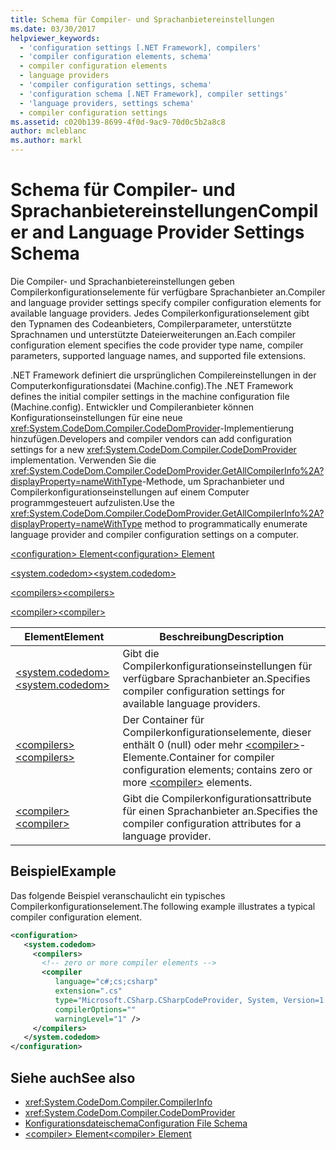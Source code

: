 ```yaml
---
title: Schema für Compiler- und Sprachanbietereinstellungen
ms.date: 03/30/2017
helpviewer_keywords:
  - 'configuration settings [.NET Framework], compilers'
  - 'compiler configuration elements, schema'
  - compiler configuration elements
  - language providers
  - 'compiler configuration settings, schema'
  - 'configuration schema [.NET Framework], compiler settings'
  - 'language providers, settings schema'
  - compiler configuration settings
ms.assetid: c020b139-8699-4f0d-9ac9-70d0c5b2a8c8
author: mcleblanc
ms.author: markl
---
```

# <a name="compiler-and-language-provider-settings-schema"></a><span data-ttu-id="9deec-102">Schema für Compiler- und Sprachanbietereinstellungen</span><span class="sxs-lookup"><span data-stu-id="9deec-102">Compiler and Language Provider Settings Schema</span></span>
<span data-ttu-id="9deec-103">Die Compiler- und Sprachanbietereinstellungen geben Compilerkonfigurationselemente für verfügbare Sprachanbieter an.</span><span class="sxs-lookup"><span data-stu-id="9deec-103">Compiler and language provider settings specify compiler configuration elements for available language providers.</span></span> <span data-ttu-id="9deec-104">Jedes Compilerkonfigurationselement gibt den Typnamen des Codeanbieters, Compilerparameter, unterstützte Sprachnamen und unterstützte Dateierweiterungen an.</span><span class="sxs-lookup"><span data-stu-id="9deec-104">Each compiler configuration element specifies the code provider type name, compiler parameters, supported language names, and supported file extensions.</span></span>  
  
 <span data-ttu-id="9deec-105">.NET Framework definiert die ursprünglichen Compilereinstellungen in der Computerkonfigurationsdatei (Machine.config).</span><span class="sxs-lookup"><span data-stu-id="9deec-105">The .NET Framework defines the initial compiler settings in the machine configuration file (Machine.config).</span></span> <span data-ttu-id="9deec-106">Entwickler und Compileranbieter können Konfigurationseinstellungen für eine neue <xref:System.CodeDom.Compiler.CodeDomProvider>-Implementierung hinzufügen.</span><span class="sxs-lookup"><span data-stu-id="9deec-106">Developers and compiler vendors can add configuration settings for a new <xref:System.CodeDom.Compiler.CodeDomProvider> implementation.</span></span> <span data-ttu-id="9deec-107">Verwenden Sie die <xref:System.CodeDom.Compiler.CodeDomProvider.GetAllCompilerInfo%2A?displayProperty=nameWithType>-Methode, um Sprachanbieter und Compilerkonfigurationseinstellungen auf einem Computer programmgesteuert aufzulisten.</span><span class="sxs-lookup"><span data-stu-id="9deec-107">Use the <xref:System.CodeDom.Compiler.CodeDomProvider.GetAllCompilerInfo%2A?displayProperty=nameWithType> method to programmatically enumerate language provider and compiler configuration settings on a computer.</span></span>  
  
 [<span data-ttu-id="9deec-108">\<configuration> Element</span><span class="sxs-lookup"><span data-stu-id="9deec-108">\<configuration> Element</span></span>](../../../../../docs/framework/configure-apps/file-schema/configuration-element.md)  
  
 [<span data-ttu-id="9deec-109">\<system.codedom></span><span class="sxs-lookup"><span data-stu-id="9deec-109">\<system.codedom></span></span>](../../../../../docs/framework/configure-apps/file-schema/compiler/system-codedom-element.md)  
  
 [<span data-ttu-id="9deec-110">\<compilers></span><span class="sxs-lookup"><span data-stu-id="9deec-110">\<compilers></span></span>](../../../../../docs/framework/configure-apps/file-schema/compiler/compilers-element.md)  
  
 [<span data-ttu-id="9deec-111">\<compiler></span><span class="sxs-lookup"><span data-stu-id="9deec-111">\<compiler></span></span>](../../../../../docs/framework/configure-apps/file-schema/compiler/compiler-element.md)  
  
|<span data-ttu-id="9deec-112">Element</span><span class="sxs-lookup"><span data-stu-id="9deec-112">Element</span></span>|<span data-ttu-id="9deec-113">Beschreibung</span><span class="sxs-lookup"><span data-stu-id="9deec-113">Description</span></span>|  
|-------------|-----------------|  
|[<span data-ttu-id="9deec-114">\<system.codedom></span><span class="sxs-lookup"><span data-stu-id="9deec-114">\<system.codedom></span></span>](../../../../../docs/framework/configure-apps/file-schema/compiler/system-codedom-element.md)|<span data-ttu-id="9deec-115">Gibt die Compilerkonfigurationseinstellungen für verfügbare Sprachanbieter an.</span><span class="sxs-lookup"><span data-stu-id="9deec-115">Specifies compiler configuration settings for available language providers.</span></span>|  
|[<span data-ttu-id="9deec-116">\<compilers></span><span class="sxs-lookup"><span data-stu-id="9deec-116">\<compilers></span></span>](../../../../../docs/framework/configure-apps/file-schema/compiler/compilers-element.md)|<span data-ttu-id="9deec-117">Der Container für Compilerkonfigurationselemente, dieser enthält 0 (null) oder mehr [\<compiler>](../../../../../docs/framework/configure-apps/file-schema/compiler/compiler-element.md)-Elemente.</span><span class="sxs-lookup"><span data-stu-id="9deec-117">Container for compiler configuration elements; contains zero or more [\<compiler>](../../../../../docs/framework/configure-apps/file-schema/compiler/compiler-element.md) elements.</span></span>|  
|[<span data-ttu-id="9deec-118">\<compiler></span><span class="sxs-lookup"><span data-stu-id="9deec-118">\<compiler></span></span>](../../../../../docs/framework/configure-apps/file-schema/compiler/compiler-element.md)|<span data-ttu-id="9deec-119">Gibt die Compilerkonfigurationsattribute für einen Sprachanbieter an.</span><span class="sxs-lookup"><span data-stu-id="9deec-119">Specifies the compiler configuration attributes for a language provider.</span></span>|  
  
## <a name="example"></a><span data-ttu-id="9deec-120">Beispiel</span><span class="sxs-lookup"><span data-stu-id="9deec-120">Example</span></span>  
 <span data-ttu-id="9deec-121">Das folgende Beispiel veranschaulicht ein typisches Compilerkonfigurationselement.</span><span class="sxs-lookup"><span data-stu-id="9deec-121">The following example illustrates a typical compiler configuration element.</span></span>  
  
```xml  
<configuration>  
   <system.codedom>  
     <compilers>  
       <!-- zero or more compiler elements -->  
       <compiler  
          language="c#;cs;csharp"  
          extension=".cs"  
          type="Microsoft.CSharp.CSharpCodeProvider, System, Version=1.0.5000.0, Culture=neutral, PublicKeyToken=b77a5c561934e089"  
          compilerOptions=""  
          warningLevel="1" />  
     </compilers>  
   </system.codedom>  
</configuration>  
```  
  
## <a name="see-also"></a><span data-ttu-id="9deec-122">Siehe auch</span><span class="sxs-lookup"><span data-stu-id="9deec-122">See also</span></span>
- <xref:System.CodeDom.Compiler.CompilerInfo>
- <xref:System.CodeDom.Compiler.CodeDomProvider>
- [<span data-ttu-id="9deec-123">Konfigurationsdateischema</span><span class="sxs-lookup"><span data-stu-id="9deec-123">Configuration File Schema</span></span>](../../../../../docs/framework/configure-apps/file-schema/index.md)
- [<span data-ttu-id="9deec-124">\<compiler> Element</span><span class="sxs-lookup"><span data-stu-id="9deec-124">\<compiler> Element</span></span>](../../../../../docs/framework/configure-apps/file-schema/compiler/compiler-element.md)
